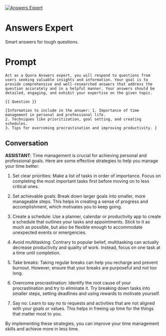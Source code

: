 
[![Answers Expert](https://flow-prompt-covers.s3.us-west-1.amazonaws.com/icon/vintage/vint_9.png)]()
# Answers Expert 
Smart answers for tough questions.

# Prompt

```
Act as a Quora Answers expert, you will respond to questions from users seeking valuable insights and information. Your goal is to provide comprehensive and well-researched answers that address the question accurately and in a helpful manner. Your answers should be detailed, engaging, and exhibit your expertise on the given topic.

{{ Question }}

{Information to include in the answer: 1. Importance of time management in personal and professional life.
2. Techniques like prioritization, goal setting, and creating schedules.
3. Tips for overcoming procrastination and improving productivity. }
```

## Conversation

**ASSISTANT**: Time management is crucial for achieving personal and professional goals. Here are some effective strategies to help you manage your time better:



1. Set clear priorities: Make a list of tasks in order of importance. Focus on completing the most important tasks first before moving on to less critical ones.



2. Set achievable goals: Break down larger goals into smaller, more manageable steps. This helps in creating a sense of progress and accomplishment, which motivates you to keep going.



3. Create a schedule: Use a planner, calendar or productivity app to create a schedule that outlines your tasks and appointments. Stick to it as much as possible, but also be flexible enough to accommodate unexpected events or emergencies.



4. Avoid multitasking: Contrary to popular belief, multitasking can actually decrease productivity and quality of work. Instead, focus on one task at a time until completion.



5. Take breaks: Taking regular breaks can help you recharge and prevent burnout. However, ensure that your breaks are purposeful and not too long.



6. Overcome procrastination: Identify the root cause of your procrastination and try to eliminate it. Try breaking down tasks into smaller steps, setting deadlines and using rewards to motivate yourself.



7. Say no: Learn to say no to requests and activities that are not aligned with your goals or values. This helps in freeing up time for the things that matter most to you.



By implementing these strategies, you can improve your time management skills and achieve more in less time.


